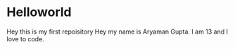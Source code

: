 # Helloworld
Hey this is my first repoisitory
Hey my name is Aryaman Gupta. I am 13 and I love to code.
